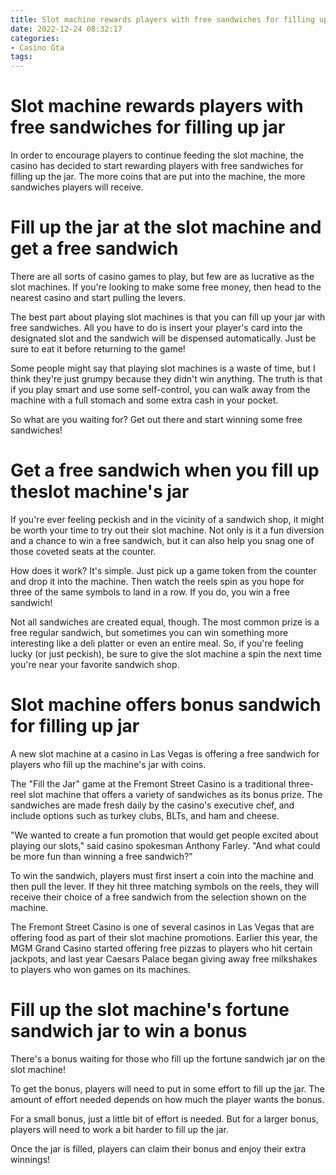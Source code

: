```yaml
---
title: Slot machine rewards players with free sandwiches for filling up jar
date: 2022-12-24 08:32:17
categories:
- Casino Gta
tags:
---
```



# Slot machine rewards players with free sandwiches for filling up jar

In order to encourage players to continue feeding the slot machine, the casino has decided to start rewarding players with free sandwiches for filling up the jar. The more coins that are put into the machine, the more sandwiches players will receive.

# Fill up the jar at the slot machine and get a free sandwich

There are all sorts of casino games to play, but few are as lucrative as the slot machines. If you're looking to make some free money, then head to the nearest casino and start pulling the levers.

The best part about playing slot machines is that you can fill up your jar with free sandwiches. All you have to do is insert your player's card into the designated slot and the sandwich will be dispensed automatically. Just be sure to eat it before returning to the game!

Some people might say that playing slot machines is a waste of time, but I think they're just grumpy because they didn't win anything. The truth is that if you play smart and use some self-control, you can walk away from the machine with a full stomach and some extra cash in your pocket.

So what are you waiting for? Get out there and start winning some free sandwiches!

# Get a free sandwich when you fill up theslot machine's jar

If you're ever feeling peckish and in the vicinity of a sandwich shop, it might be worth your time to try out their slot machine. Not only is it a fun diversion and a chance to win a free sandwich, but it can also help you snag one of those coveted seats at the counter.

How does it work? It's simple. Just pick up a game token from the counter and drop it into the machine. Then watch the reels spin as you hope for three of the same symbols to land in a row. If you do, you win a free sandwich!

Not all sandwiches are created equal, though. The most common prize is a free regular sandwich, but sometimes you can win something more interesting like a deli platter or even an entire meal. So, if you're feeling lucky (or just peckish), be sure to give the slot machine a spin the next time you're near your favorite sandwich shop.

# Slot machine offers bonus sandwich for filling up jar

A new slot machine at a casino in Las Vegas is offering a free sandwich for players who fill up the machine's jar with coins.

The "Fill the Jar" game at the Fremont Street Casino is a traditional three-reel slot machine that offers a variety of sandwiches as its bonus prize. The sandwiches are made fresh daily by the casino's executive chef, and include options such as turkey clubs, BLTs, and ham and cheese.

"We wanted to create a fun promotion that would get people excited about playing our slots," said casino spokesman Anthony Farley. "And what could be more fun than winning a free sandwich?"

To win the sandwich, players must first insert a coin into the machine and then pull the lever. If they hit three matching symbols on the reels, they will receive their choice of a free sandwich from the selection shown on the machine.

The Fremont Street Casino is one of several casinos in Las Vegas that are offering food as part of their slot machine promotions. Earlier this year, the MGM Grand Casino started offering free pizzas to players who hit certain jackpots, and last year Caesars Palace began giving away free milkshakes to players who won games on its machines.

# Fill up the slot machine's fortune sandwich jar to win a bonus

There's a bonus waiting for those who fill up the fortune sandwich jar on the slot machine!

To get the bonus, players will need to put in some effort to fill up the jar. The amount of effort needed depends on how much the player wants the bonus.

For a small bonus, just a little bit of effort is needed. But for a larger bonus, players will need to work a bit harder to fill up the jar.

Once the jar is filled, players can claim their bonus and enjoy their extra winnings!